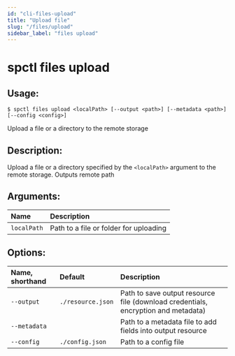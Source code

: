 ```yaml
---
id: "cli-files-upload"
title: "Upload file"
slug: "/files/upload"
sidebar_label: "files upload"
---
```


# spctl files upload

## Usage:

```shell
$ spctl files upload <localPath> [--output <path>] [--metadata <path>] [--config <config>]
```

Upload a file or a directory to the remote storage 

## Description:

Upload a file or a directory specified by the `<localPath>` argument to the remote storage. Outputs remote path

## Arguments:

|**Name**|**Description**|
| :- | :- |
|`localPath`|Path to a file or folder for uploading|

## Options:

|**Name, shorthand**|**Default**|**Description**|
| :- | :- | :- |
|`--output`|`./resource.json`|Path to save output resource file (download credentials, encryption and metadata)|
|`--metadata`||Path to a metadata file to add fields into output resource|
|`--config`|`./config.json`|Path to a config file|
